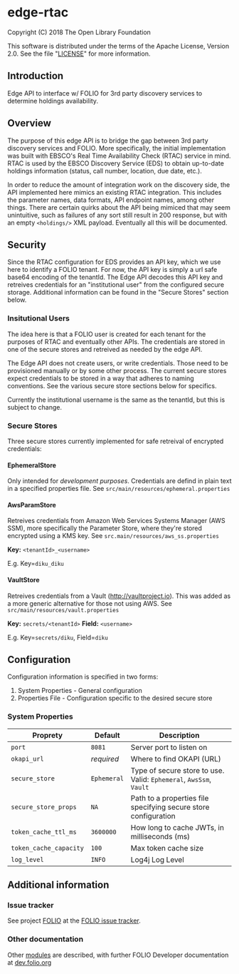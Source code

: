 # edge-rtac

Copyright (C) 2018 The Open Library Foundation

This software is distributed under the terms of the Apache License,
Version 2.0. See the file "[LICENSE](LICENSE)" for more information.

## Introduction

Edge API to interface w/ FOLIO for 3rd party discovery services to determine holdings availability.

## Overview

The purpose of this edge API is to bridge the gap between 3rd party discovery services and FOLIO.  More specifically, the initial implementation was built with EBSCO's Real Time Availability Check (RTAC) service in mind.  RTAC is used by the EBSCO Discovery Service (EDS) to obtain up-to-date holdings information (status, call number, location, due date, etc.).  

In order to reduce the amount of integration work on the discovery side, the API implemented here mimics an existing RTAC integration.  This includes the parameter names, data formats, API endpoint names, among other things.  There are certain quirks about the API being mimiced that may seem unintuitive, such as failures of any sort still result in 200 response, but with an empty `<holdings/>` XML payload.  Eventually all this will be documented.

## Security

Since the RTAC configuration for EDS provides an API key, which we use here to identify a FOLIO tenant.  For now, the API key is simply a url safe base64 encoding of the tenantId.  The Edge API decodes this API key and retreives credentials for an "institutional user" from the configured secure storage.  Additional information can be found in the "Secure Stores" section below.

### Insitutional Users

The idea here is that a FOLIO user is created for each tenant for the purposes of RTAC and eventually other APIs.  The credentials are stored in one of the secure stores and retreived as needed by the edge API.

The Edge API does not create users, or write credentials.  Those need to be provisioned manually or by some other process.  The current secure stores expect credentials to be stored in a way that adheres to naming conventions.  See the various secure store sections below for specifics.

Currently the institutional username is the same as the tenantId, but this is subject to change.

### Secure Stores

Three secure stores currently implemented for safe retreival of encrypted credentials:

#### EphemeralStore ####

Only intended for _development purposes_.  Credentials are defind in plain text in a specified properties file.  See `src/main/resources/ephemeral.properties`

#### AwsParamStore ####

Retreives credentials from Amazon Web Services Systems Manager (AWS SSM), more specifically the Parameter Store, where they're stored encrypted using a KMS key.  See `src.main/resources/aws_ss.properties`

**Key:** `<tenantId>_<username>` 

E.g. Key=`diku_diku`

#### VaultStore ####

Retreives credentials from a Vault (http://vaultproject.io).  This was added as a more generic alternative for those not using AWS.  See `src/main/resources/vault.properties`

**Key:** `secrets/<tenantId>` 
**Field:** `<username>`

E.g. Key=`secrets/diku`, Field=`diku`

## Configuration

Configuration information is specified in two forms:  
1. System Properties - General configuration
1. Properties File - Configuration specific to the desired secure store

### System Properties

Proprety              | Default     | Description
--------------------- | ----------- | -------------
`port`                | `8081`      | Server port to listen on
`okapi_url`           | *required*  | Where to find OKAPI (URL)
`secure_store`        | `Ephemeral` | Type of secure store to use.  Valid: `Ephemeral`, `AwsSsm`, `Vault`
`secure_store_props`  | `NA`        | Path to a properties file specifying secure store configuration
`token_cache_ttl_ms`  | `3600000`   | How long to cache JWTs, in milliseconds (ms)
`token_cache_capacity`| `100`       | Max token cache size
`log_level`           | `INFO`      | Log4j Log Level

## Additional information

### Issue tracker

See project [FOLIO](https://issues.folio.org/browse/FOLIO)
at the [FOLIO issue tracker](https://dev.folio.org/guidelines/issue-tracker).

### Other documentation

Other [modules](https://dev.folio.org/source-code/#server-side) are described,
with further FOLIO Developer documentation at [dev.folio.org](https://dev.folio.org/)

